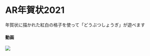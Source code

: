 # AR年賀状2021

年賀状に描かれた紅白の格子を使って「どうぶつしょうぎ」が遊べます
#### 動画
[![](https://img.youtube.com/vi/OG8gxek9JnQ/0.jpg)](https://www.youtube.com/watch?v=OG8gxek9JnQ)
